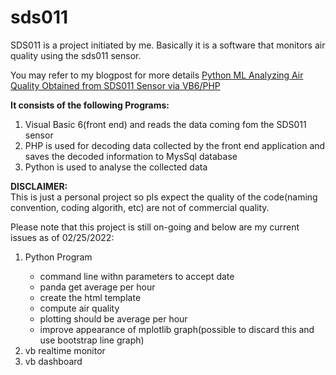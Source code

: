 # sds011
SDS011 is a project initiated by me. Basically it is a software that monitors air quality using the sds011 sensor.

<p>You may refer to my blogpost for more details <a href="https://pythondatascienceprojectsblog.blogspot.com/2022/02/python-ml-analyzing-air-quality.html">Python ML Analyzing Air Quality Obtained from SDS011 Sensor via VB6/PHP</a> 
<p><b>It consists of the following Programs:</b></p>
<ol> <li>Visual Basic 6(front end) and reads the data coming fom the SDS011 sensor</li> 
     <li> PHP is used for decoding data collected by the front end application and saves the decoded information to MysSql database</li>
     <li>Python is used to analyse the collected data</li>
</ol>
     
<p><b>DISCLAIMER:</b>
<br>This is just a personal project so pls expect the quality of the code(naming convention, coding algorith, etc) are not of commercial quality.
     
<p>Please note that this project is still on-going and below are my current issues as of 02/25/2022:
<ol> <li>Python Program</li>
     <ul>
         <li>command line withn parameters to accept date</li> 
         <li>panda get average per hour</li>
         <li>create the html template</li>
         <li>compute air quality</li>
         <li>plotting should be average per hour</li>
         <li>improve appearance of mplotlib graph(possible to discard this and use bootstrap line graph)</li> 
     </ul>     
     <li>vb realtime monitor</li>
     <li>vb dashboard</li>
</ol>     


